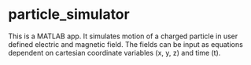 # particle_simulator
This is a MATLAB app. It simulates motion of a charged particle in user defined electric and magnetic field. The fields can be input as equations dependent on cartesian coordinate variables (x, y, z) and time (t).
